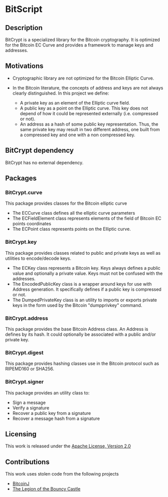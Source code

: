 BitScript
=========

Description
-----------

BitCrypt is a specialized library for the Bitcoin cryptography. It is optimized for the Bitcoin EC Curve and provides a framework to manage keys and addresses.

Motivations
-----------

* Cryptographic library are not optimized for the Bitcoin Elliptic Curve.

* In the Bitcoin literature, the concepts of address and keys are not always clearly distinguished. In this project we define:
  * A private key as an element of the Elliptic curve field.
  * A public key as a point on the Elliptic curve. This key does not depend of how it could be represented externally (i.e. compressed or not).
  * An address as a hash of some public key representation. Thus, the same private key may result in two different address, one built from a compressed key and one with a non compressed key.

BitCrypt dependency
-------------------

BitCrypt has no external dependency. 

Packages
--------

### BitCrypt.curve

This package provides classes for the Bitcoin elliptic curve

* The ECCurve class defines all the elliptic curve parameters
* The ECFieldElement class represents elements of the field of Bitcoin EC points coordinates
* The ECPoint class represents points on the Elliptic curve.

### BitCrypt.key

This package provides classes related to public and private keys as well as utilities to encode/decode keys.

* The ECKey class represents a Bitcoin key. Keys always defines a public value and optionally a private value. Keys must not be confused with the addresses.
* The EncodedPublicKey class is a wrapper around keys for use with Address generation. It specifically defines if a public key is compressed or not.
* The DumpedPrivateKey class is an utility to imports or exports private keys in the form used by the Bitcoin "dumpprivkey" command. 

### BitCrypt.address

This package provides the base Bitcoin Address class. An Address is defines by its hash. It could optionally be associated with a public and/or private key.

### BitCrypt.digest

This package provides hashing classes use in the Bitcoin protocol such as RIPEMD160 or SHA256.

### BitCrypt.signer

This package provides an utility class to:

* Sign a message
* Verify a signature
* Recover a public key from a signature
* Recover a message hash from a signature

Licensing
---------

This work is released under the [Apache License, Version 2.0](http://www.apache.org/licenses/LICENSE-2.0)

Contributions
-------------

This work uses stolen code from the following projects

* [BitcoinJ](http://code.google.com/p/bitcoinj)
* [The Legion of the Bouncy Castle](http://www.bouncycastle.org/)
